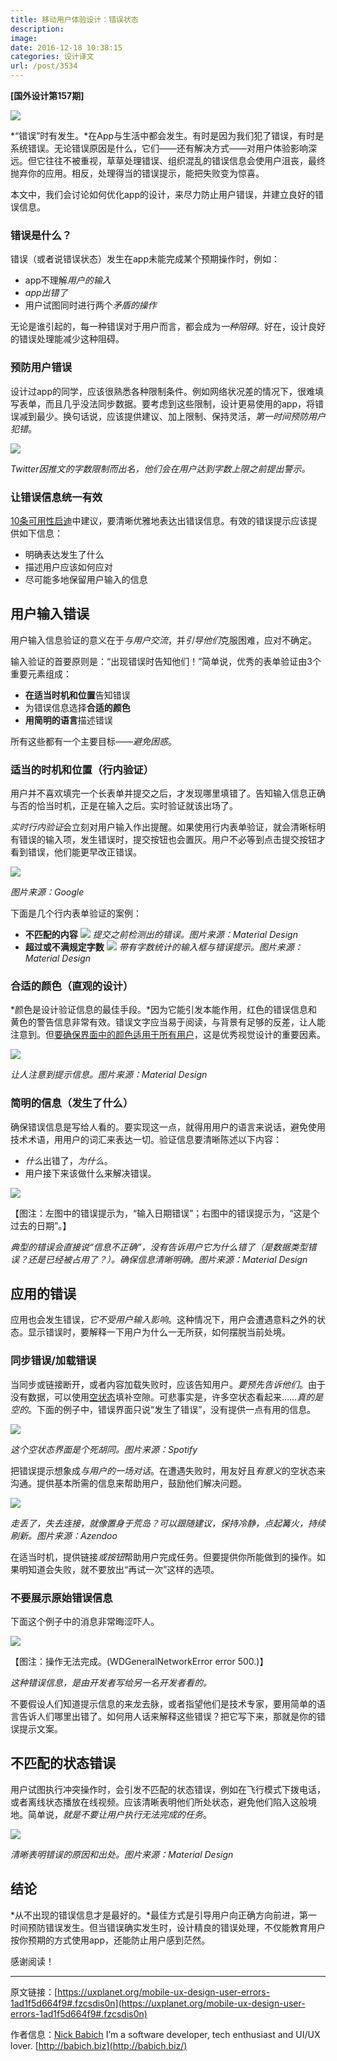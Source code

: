 ```yaml
---
title: 移动用户体验设计：错误状态
description: 
image: 
date: 2016-12-18 10:38:15
categories: 设计译文
url: /post/3534
---
```


**[国外设计第157期]**

![](https://storage.fleek-internal.com/0a3a8890-e65e-47ce-93d7-0442b9209d38-bucket/blog/posts/2016-12/12-14/1-UuKf1FDEJp3bF96aY3KEqg.png)

*“错误”时有发生。*在App与生活中都会发生。有时是因为我们犯了错误，有时是系统错误。无论错误原因是什么，它们——还有解决方式——对用户体验影响深远。但它往往不被重视，草草处理错误、组织混乱的错误信息会使用户沮丧，最终抛弃你的应用。相反，处理得当的错误提示，能把失败变为惊喜。

本文中，我们会讨论如何优化app的设计，来尽力防止用户错误，并建立良好的错误信息。

### 错误是什么？

错误（或者说错误状态）发生在app未能完成某个预期操作时，例如：

- app不理解*用户的输入*
- *app出错了*
- 用户试图同时进行两个*矛盾的操作*

无论是谁引起的，每一种错误对于用户而言，都会成为*一种阻碍*。好在，设计良好的错误处理能减少这种阻碍。

### 预防用户错误

设计过app的同学，应该很熟悉各种限制条件。例如网络状况差的情况下，很难填写表单，而且几乎没法同步数据。要考虑到这些限制，设计更易使用的app，将错误减到最少。换句话说，应该提供建议、加上限制、保持灵活，*第一时间预防用户犯错*。

![](https://storage.fleek-internal.com/0a3a8890-e65e-47ce-93d7-0442b9209d38-bucket/blog/posts/2016-12/12-14/1-Bao-o4hhAfCyRI2dYVoVgA.png)

*Twitter因推文的字数限制而出名，他们会在用户达到字数上限之前提出警示。*

### 让错误信息统一有效

[10条可用性启迪](https://uxplanet.org/golden-rules-of-user-interface-design-19282aeb06b#.klnla5vhp)中建议，要清晰优雅地表达出错误信息。有效的错误提示应该提供如下信息：

- 明确表达发生了什么
- 描述用户应该如何应对
- 尽可能多地保留用户输入的信息

## 用户输入错误

用户输入信息验证的意义在于*与用户交流*，并*引导他们*克服困难，应对不确定。

输入验证的首要原则是：“出现错误时告知他们！”简单说，优秀的表单验证由3个重要元素组成：

- **在适当时机和位置**告知错误
- 为错误信息选择**合适的颜色**
- **用简明的语言**描述错误

所有这些都有一个主要目标——*避免困惑*。

### 适当的时机和位置（行内验证）

用户并不喜欢填完一个长表单并提交之后，才发现哪里填错了。告知输入信息正确与否的恰当时机，正是在输入之后。实时验证就该出场了。

*实时行内验证*会立刻对用户输入作出提醒。如果使用行内表单验证，就会清晰标明有错误的输入项，发生错误时，提交按钮也会置灰。用户不必等到点击提交按钮才看到错误，他们能更早改正错误。

![](https://storage.fleek-internal.com/0a3a8890-e65e-47ce-93d7-0442b9209d38-bucket/blog/posts/2016-12/12-14/1-tw6K5aeB9_pN18LavoXJRg.png)

*图片来源：Google*

下面是几个行内表单验证的案例：

- **不匹配的内容**
    ![](https://storage.fleek-internal.com/0a3a8890-e65e-47ce-93d7-0442b9209d38-bucket/blog/posts/2016-12/12-14/1-6E8sYEoUFm4NngNNiKL3SQ.png)
    *提交之前检测出的错误。图片来源：Material Design*
- **超过或不满规定字数**
    ![](https://storage.fleek-internal.com/0a3a8890-e65e-47ce-93d7-0442b9209d38-bucket/blog/posts/2016-12/12-14/1-cJpnSCjTu075jizlqVVRCQ.png)
    *带有字数统计的输入框与错误提示。图片来源：Material Design*

### 合适的颜色（直观的设计）

*颜色是设计验证信息的最佳手段。*因为它能引发本能作用，红色的错误信息和黄色的警告信息非常有效。错误文字应当易于阅读，与背景有足够的反差，让人能注意到。但[要确保界面中的颜色适用于所有用户](https://uxplanet.org/accessible-interface-design-3c59ee3ec730#.budh6j6jf)，这是优秀视觉设计的重要因素。

![](https://storage.fleek-internal.com/0a3a8890-e65e-47ce-93d7-0442b9209d38-bucket/blog/posts/2016-12/12-14/1-owGg_C9TWciu1XUFw1CG2g.png)

*让人注意到提示信息。图片来源：Material Design*

### 简明的信息（发生了什么）

确保错误信息是写给人看的。要实现这一点，就得用用户的语言来说话，避免使用技术术语，用用户的词汇来表达一切。验证信息要清晰陈述以下内容：

- *什么*出错了，*为什么*。
- 用户接下来该做什么来解决错误。

![](https://storage.fleek-internal.com/0a3a8890-e65e-47ce-93d7-0442b9209d38-bucket/blog/posts/2016-12/12-14/1-TAG0vOk8piVU66HeOAsYfg.png)

【图注：左图中的错误提示为，“输入日期错误”；右图中的错误提示为，“这是个过去的日期”。】

*典型的错误会直接说“信息不正确”，没有告诉用户它为什么错了（是数据类型错误？还是已经被占用了？）。确保信息清晰明确。图片来源：Material Design*

## 应用的错误

应用也会发生错误，*它不受用户输入影响*。这种情况下，用户会遭遇意料之外的状态。显示错误时，要解释一下用户为什么一无所获，如何摆脱当前处境。

### 同步错误/加载错误

当同步或链接断开，或者内容加载失败时，应该告知用户。*要预先告诉他们*。由于没有数据，可以使用[空状态](https://uxplanet.org/empty-state-mobile-app-nice-to-have-essential-f11c29f01f3#.63h6e1d5g)填补空隙。可悲事实是，许多空状态看起来……*真的是空的*。下面的例子中，错误界面只说“发生了错误”，没有提供一点有用的信息。

![](https://storage.fleek-internal.com/0a3a8890-e65e-47ce-93d7-0442b9209d38-bucket/blog/posts/2016-12/12-14/1-flCJh0D4pHW_MvN4WRwRxw.png)

*这个空状态界面是个死胡同。图片来源：Spotify*

把错误提示想象成*与用户的一场对话*。在遭遇失败时，用友好且*有意义*的空状态来沟通。提供基本所需的信息来帮助用户，鼓励他们解决问题。

![](https://storage.fleek-internal.com/0a3a8890-e65e-47ce-93d7-0442b9209d38-bucket/blog/posts/2016-12/12-14/1-ydkY2tT5WIKUUH6KE6Te3w.png)

*走丢了，失去连接，就像置身于荒岛？可以跟随建议，保持冷静，点起篝火，持续刷新。图片来源：Azendoo*

在适当时机，提供链接*或按钮*帮助用户完成任务。但要提供你所能做到的操作。如果明知道会失败，就不要放出“再试一次”这样的选项。

### 不要展示原始错误信息

下面这个例子中的消息非常晦涩吓人。

![](https://storage.fleek-internal.com/0a3a8890-e65e-47ce-93d7-0442b9209d38-bucket/blog/posts/2016-12/12-14/1-tU5KLghqq1IyHwTnz6NU4g.png)

【图注：操作无法完成。(WDGeneralNetworkError error 500.)】

*这种错误信息，是由开发者写给另一名开发者看的。*

不要假设人们知道提示信息的来龙去脉，或者指望他们是技术专家，要用简单的语言告诉人们哪里出错了。如何用人话来解释这些错误？把它写下来，那就是你的错误提示文案。

## 不匹配的状态错误

用户试图执行冲突操作时，会引发不匹配的状态错误，例如在飞行模式下拨电话，或者离线状态播放在线视频。应该清晰表明他们所处状态，避免他们陷入这般境地。简单说，*就是不要让用户执行无法完成的任务*。

![](https://storage.fleek-internal.com/0a3a8890-e65e-47ce-93d7-0442b9209d38-bucket/blog/posts/2016-12/12-14/1-9lkGBJpD_AYXeTAGkFjnVA.png)

*清晰表明错误的原因和出处。图片来源：Material Design*

## 结论

*从不出现的错误信息才是最好的。*最佳方式是引导用户向正确方向前进，第一时间预防错误发生。但当错误确实发生时，设计精良的错误处理，不仅能教育用户按你预期的方式使用app，还能防止用户感到茫然。

感谢阅读！

---

原文链接：[https://uxplanet.org/mobile-ux-design-user-errors-1ad1f5d664f9#.fzcsdis0n](https://uxplanet.org/mobile-ux-design-user-errors-1ad1f5d664f9#.fzcsdis0n)

作者信息：[Nick Babich](https://uxplanet.org/@101)
I’m a software developer, tech enthusiast and UI/UX lover. [http://babich.biz](http://babich.biz/)